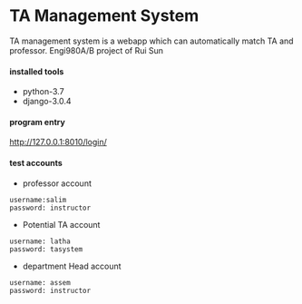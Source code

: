 # TA Management System
TA management system is a webapp which can automatically match TA and professor. Engi980A/B project of Rui Sun
#### installed tools
+ python-3.7
+ django-3.0.4

#### program entry
http://127.0.0.1:8010/login/

#### test accounts
+ professor account 
```
username:salim
password: instructor
```
+ Potential TA account
```
username: latha
password: tasystem
```
+ department Head account
```
username: assem
password: instructor
```
